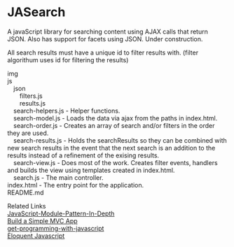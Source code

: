 # JASearch
A javaScript library for searching content using AJAX calls that return JSON. Also has support for facets using JSON. Under construction.

All search results must have a unique id to filter results with. (filter algorithum uses id for filtering the results)  



img  
js  
&emsp;json  
&emsp;&emsp;filters.js  
&emsp;&emsp;results.js  
&emsp;search-helpers.js - Helper functions.  
&emsp;search-model.js - Loads the data via ajax from the paths in index.html.  
&emsp;search-order.js - Creates an array of search and/or filters in the order they are used.  
&emsp;search-results.js - Holds the searchResults so they can be combined with new search results in the event that the next search is an addition to the results instead of a refinement of the exising results.  
&emsp;search-view.js - Does most of the work. Creates filter events, handlers and builds the view using templates created in index.html.  
&emsp;search.js - The main controller.  
index.html - The entry point for the application.    
README.md  

Related Links  
<a href="http://www.adequatelygood.com/JavaScript-Module-Pattern-In-Depth.html" target="_blank">JavaScript-Module-Pattern-In-Depth</a>  
<a href="https://www.taniarascia.com/javascript-mvc-todo-app/" target="_blank">Build a Simple MVC App</a>  
<a href="https://livebook.manning.com/book/get-programming-with-javascript" target="_blank">get-programming-with-javascript</a>  
<a href="https://eloquentjavascript.net/" target="_blank">Eloquent Javascript</a>